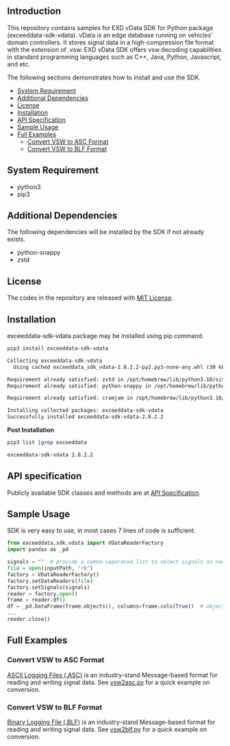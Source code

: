 ## Introduction
This repository contains samples for EXD vData SDK for Python package (exceeddata-sdk-vdata).  vData is an edge database running on vehicles' domain controllers.  It stores signal data in a high-compression file format with the extension of .vsw.  EXD vData SDK offers vsw decoding capabilities in standard programming languages such as C++, Java, Python, Javascript, and etc.  

The following sections demonstrates how to install and use the SDK.

* [System Requirement](#system-requirement)
* [Additional Dependencies](#additional-dependencies)
* [License](#license)
* [Installation](#installation)
* [API Specification](#api-specification)
* [Sample Usage](#sample-usage)
* [Full Examples](#full-examples)
  * [Convert VSW to ASC Format](#convert-vsw-to-asc-format)
  * [Convert VSW to BLF Format](#convert-vsw-to-blf-format)

## System Requirement
* python3 
* pip3

## Additional Dependencies
The following dependencies will be installed by the SDK if not already exists.
* python-snappy
* zstd

## License
The codes in the repository are released with [MIT License](LICENSE).

## Installation
exceeddata-sdk-vdata package may be installed using pip command.

```sh
pip3 install exceeddata-sdk-vdata 

Collecting exceeddata-sdk-vdata
  Using cached exceeddata_sdk_vdata-2.8.2.2-py2.py3-none-any.whl (30 kB)

Requirement already satisfied: zstd in /opt/homebrew/lib/python3.10/site-packages (from exceeddata-sdk-vdata) (1.5.5.1)
Requirement already satisfied: python-snappy in /opt/homebrew/lib/python3.10/site-packages (from exceeddata-sdk-vdata) (0.7.1)

Requirement already satisfied: cramjam in /opt/homebrew/lib/python3.10/site-packages (from python-snappy->exceeddata-sdk-vdata) (2.8.3)

Installing collected packages: exceeddata-sdk-vdata
Successfully installed exceeddata-sdk-vdata-2.8.2.2
```

**Post Installation**

```sh
pip3 list |grep exceeddata

exceeddata-sdk-vdata 2.8.2.2
```

## API specification
Publicly available SDK classes and methods are at [API Specification](https://htmlpreview.github.io/?https://github.com/exceeddata/sdk-vdata-python/blob/main/api.html).

## Sample Usage
SDK is very easy to use, in most cases 7 lines of code is sufficient.

```py
from exceeddata.sdk.vdata import VDataReaderFactory
import pandas as _pd

signals = ""  # provide a comma-separated list to select signals as needed, empty list means all signals are selected.
file = open(inputPath, "rb") 
factory = VDataReaderFactory() 
factory.setDataReaders(file)
factory.setSignals(signals)
reader = factory.open() 
frame = reader.df()
df = _pd.DataFrame(frame.objects(), columns=frame.cols(True))  # objects() return a n x m array of rows and columns, here we load into a pandas Data Frame
...
reader.close()
```


## Full Examples
### Convert VSW to ASC Format
[ASCII Logging Files (.ASC)](https://support.vector.com/kb?id=kb_article_view&sysparm_article=KB0011536)  is an industry-stand Message-based format for reading and writing signal data. See [vsw2asc.py](vsw2asc.py) for a quick example on conversion.

### Convert VSW to BLF Format
[Binary Logging File (.BLF)](https://support.vector.com/kb?id=kb_article_view&sysparm_article=KB0011536)  is an industry-stand Message-based format for reading and writing signal data. See [vsw2blf.py](vsw2blf.py) for a quick example on conversion.

